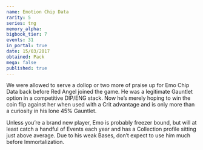 ```yaml
---
name: Emotion Chip Data
rarity: 5
series: tng
memory_alpha:
bigbook_tier: 7
events: 31
in_portal: true
date: 15/03/2017
obtained: Pack
mega: false
published: true
---
```


We were allowed to serve a dollop or two more of praise up for Emo Chip Data back before Red Angel joined the game. He was a legitimate Gauntlet option in a competitive DIP/ENG stack. Now he’s merely hoping to win the coin flip against her when used with a Crit advantage and is only more than a curiosity in his lone 45% Gauntlet.

Unless you’re a brand new player, Emo is probably freezer bound, but will at least catch a handful of Events each year and has a Collection profile sitting just above average. Due to his weak Bases, don’t expect to use him much before Immortalization.
